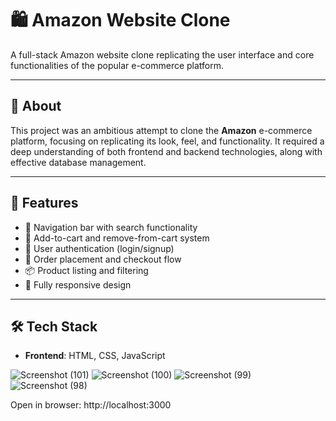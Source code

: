 # 🛍️ Amazon Website Clone

A full-stack Amazon website clone replicating the user interface and core functionalities of the popular e-commerce platform.

---

## 📖 About

This project was an ambitious attempt to clone the **Amazon** e-commerce platform, focusing on replicating its look, feel, and functionality. It required a deep understanding of both frontend and backend technologies, along with effective database management.

---

## 🚀 Features

- 🧭 Navigation bar with search functionality
- 🛒 Add-to-cart and remove-from-cart system
- 🔐 User authentication (login/signup)
- 🧾 Order placement and checkout flow
- 📦 Product listing and filtering
- 📱 Fully responsive design

---

## 🛠️ Tech Stack

- **Frontend**: HTML, CSS, JavaScript

![Screenshot (101)](https://github.com/user-attachments/assets/4969d0dd-ce82-452a-b9a2-7722eb3fda64)
![Screenshot (100)](https://github.com/user-attachments/assets/f1e8caad-1fef-47be-bf0f-429801508db0)
![Screenshot (99)](https://github.com/user-attachments/assets/10cdffc6-c311-4f35-83fb-a1c339f7b250)
![Screenshot (98)](https://github.com/user-attachments/assets/9878ba19-062b-475a-a5ef-777c99abb710)

Open in browser:
http://localhost:3000






